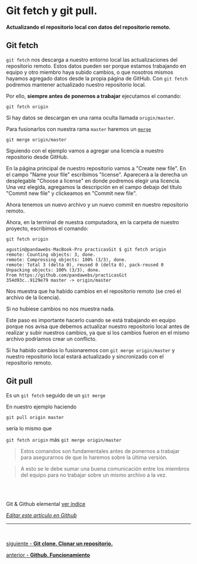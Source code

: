 # Git fetch y git pull. 
**Actualizando el repositorio local con datos del repositorio remoto.**

## Git fetch

`git fetch` nos descarga a nuestro entorno local las actualizaciones del repositorio remoto.
Estos datos pueden ser porque estamos trabajando en equipo y otro miembro haya subido cambios, o que nosotros mismos hayamos agregado datos desde la propia página de GitHub. Con `git fetch` podremos mantener actualizado nuestro repositorio local.

Por ello, **siempre antes de ponernos a trabajar** ejecutamos el comando:

`git fetch origin`

Si hay datos se descargan en una rama oculta llamada `origin/master`.

Para fusionarlos con nuestra rama `master` haremos un [`merge`](https://github.com/Pandawebs/Git-y-GitHub-elemental/blob/master/trabajar-con-ramas-git.md)

`git merge origin/master`


Siguiendo con el ejemplo vamos a agregar una licencia a nuestro repositorio desde GitHub.

En la página principal de nuestro repositorio vamos a "Create new file".
En el campo "Name your file" escribimos "license". Aparecerá a la derecha un desplegable "Choose a license" en donde podremos elegir una licencia.
Una vez elegida, agregamos la descripción en el campo debajo del título "Commit new file" y clickeamos en "Commit new file".

Ahora tenemos un nuevo archivo y un nuevo commit en nuestro repositorio remoto.

Ahora, en la terminal de nuestra computadora, en la carpeta de nuestro proyecto, escribimos el comando:

 `git fetch origin`

```console
agustin@pandawebs-MacBook-Pro practicasGit $ git fetch origin
remote: Counting objects: 3, done.
remote: Compressing objects: 100% (3/3), done.
remote: Total 3 (delta 0), reused 0 (delta 0), pack-reused 0
Unpacking objects: 100% (3/3), done.
From https://github.com/pandawebs/practicasGit
354d93c..9129e79 master -> origin/master
```

Nos muestra que ha habido cambios en el repositorio remoto (se creó el archivo de la licencia).

Si no hubiese cambios no nos muestra nada.

Este paso es importante hacerlo cuando se está trabajando en equipo porque nos avisa que debemos actualizar nuestro repositorio local antes de realizar y subir nuestros cambios, ya que si los cambios fueron en el mismo archivo podríamos crear un conflicto.

Si ha habido cambios lo fusionaremos con `git merge origin/master` y nuestro repositorio local estará actualizado y sincronizado con el repositorio remoto.


## Git pull

Es un `git fetch` seguido de un `git merge`

En nuestro ejemplo haciendo 

`git pull origin master` 

sería lo mismo que 

`git fetch origin` más `git merge origin/master`

> Estos comandos son fundamentales antes de ponernos a trabajar para asegurarnos de que lo haremos sobre la última versión.

> A esto se le debe sumar una buena comunicación entre los miembros del equipo para no trabajar sobre un mismo archivo a la vez.

<br>
<br>

<!-- Inicio links índice y github -->

<span class="link-to-index-git">Git & Github elemental [ ver índice](https://github.com/Pandawebs/Git-y-GitHub-elemental/blob/master/README.md)</span>

<em>[Editar este artículo en Github](https://github.com/Pandawebs/Git-y-GitHub-elemental/edit/master/git-fetch-git-pull.md)</em>

<!-- Fin links índice y github -->

<hr>

<br>

[siguiente - **Git clone. Clonar un repositorio.**](https://github.com/Pandawebs/Git-y-GitHub-elemental/blob/master/clonar-un-repositorio.md) 

[anterior - **Github. Funcionamiento**](https://github.com/Pandawebs/Git-y-GitHub-elemental/blob/master/funcionamiento-de-github.md)